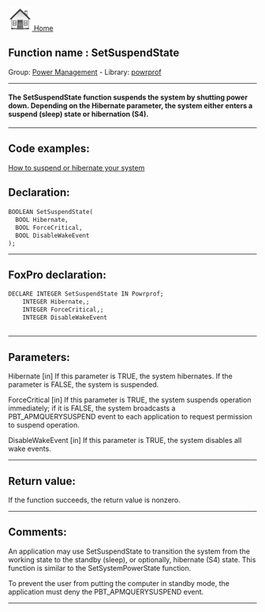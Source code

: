 [<img src="../../images/home.png"> Home ](https://github.com/VFPX/Win32API)  

## Function name : SetSuspendState
Group: [Power Management](../../functions_group.md#Power_Management)  -  Library: [powrprof](../../libraries.md#powrprof)  
***  


#### The SetSuspendState function suspends the system by shutting power down. Depending on the Hibernate parameter, the system either enters a suspend (sleep) state or hibernation (S4).
***  


## Code examples:
[How to suspend or hibernate your system](../../samples/sample_395.md)  

## Declaration:
```foxpro  
BOOLEAN SetSuspendState(
  BOOL Hibernate,
  BOOL ForceCritical,
  BOOL DisableWakeEvent
);  
```  
***  


## FoxPro declaration:
```foxpro  
DECLARE INTEGER SetSuspendState IN Powrprof;
	INTEGER Hibernate,;
	INTEGER ForceCritical,;
	INTEGER DisableWakeEvent
  
```  
***  


## Parameters:
Hibernate 
[in] If this parameter is TRUE, the system hibernates. If the parameter is FALSE, the system is suspended. 

ForceCritical 
[in] If this parameter is TRUE, the system suspends operation immediately; if it is FALSE, the system broadcasts a PBT_APMQUERYSUSPEND event to each application to request permission to suspend operation. 

DisableWakeEvent 
[in] If this parameter is TRUE, the system disables all wake events.   
***  


## Return value:
If the function succeeds, the return value is nonzero.  
***  


## Comments:
An application may use SetSuspendState to transition the system from the working state to the standby (sleep), or optionally, hibernate (S4) state. This function is similar to the SetSystemPowerState function.  
  
To prevent the user from putting the computer in standby mode, the application must deny the PBT_APMQUERYSUSPEND event.  
  
***  

